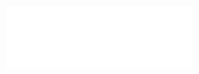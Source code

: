<p align="center">
  <a href="https://docs.withfoundry.org">
  
  <picture>
    <source height="125" media="(prefers-color-scheme: dark)" srcset="./docs/logo/light.svg">
    <img height="125" alt="Foundry" src="./docs/logo/dark.svg">
  </picture>
</a>
